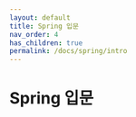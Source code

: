 ```yaml
---
layout: default
title: Spring 입문
nav_order: 4
has_children: true
permalink: /docs/spring/intro
---
```


# Spring 입문
